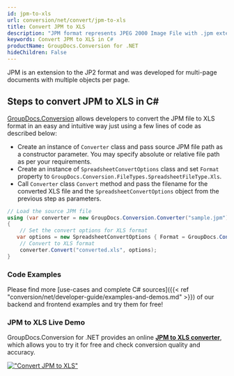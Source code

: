 ```yaml
---
id: jpm-to-xls
url: conversion/net/convert/jpm-to-xls
title: Convert JPM to XLS
description: "JPM format represents JPEG 2000 Image File with .jpm extension. Learn how to convert JPM to XLS file programmatically in C# language using GroupDocs.Conversion for .NET library."
keywords: Convert JPM to XLS in C#
productName: GroupDocs.Conversion for .NET
hideChildren: False
---
```


JPM is an extension to the JP2 format and was developed for multi-page documents with multiple objects per page.

## Steps to convert JPM to XLS in C#

[GroupDocs.Conversion](https://products.groupdocs.com/conversion/net) allows developers to convert the JPM file to XLS format in an easy and intuitive way just using a few lines of code as described below:

* Create an instance of `Converter` class and pass source JPM file path as a constructor parameter. You may specify absolute or relative file path as per your requirements. 
* Create an instance of `SpreadsheetConvertOptions` class and set `Format` property to `GroupDocs.Conversion.FileTypes.SpreadsheetFileType.Xls`.
* Call `Converter` class `Convert` method and pass the filename for the converted XLS file and the `SpreadsheetConvertOptions` object from the previous step as parameters.

```csharp
// Load the source JPM file
using (var converter = new GroupDocs.Conversion.Converter("sample.jpm"))
{
    // Set the convert options for XLS format
   var options = new SpreadsheetConvertOptions { Format = GroupDocs.Conversion.FileTypes.SpreadsheetFileType.Xls };
    // Convert to XLS format
    converter.Convert("converted.xls", options);
}
```

### Code Examples

Please find more [use-cases and complete C# sources]({{< ref "conversion/net/developer-guide/examples-and-demos.md" >}}) of our backend and frontend examples and try them for free!

### JPM to XLS Live Demo

GroupDocs.Conversion for .NET provides an online [**JPM to XLS converter**](https://products.groupdocs.app/conversion/jpm-to-xls), which allows you to try it for free and check conversion quality and accuracy.

[!["Convert JPM to XLS"](conversion/net/images/convert-to-xls/convert-jpm-to-xls.png)](https://products.groupdocs.app/conversion/jpm-to-xls)